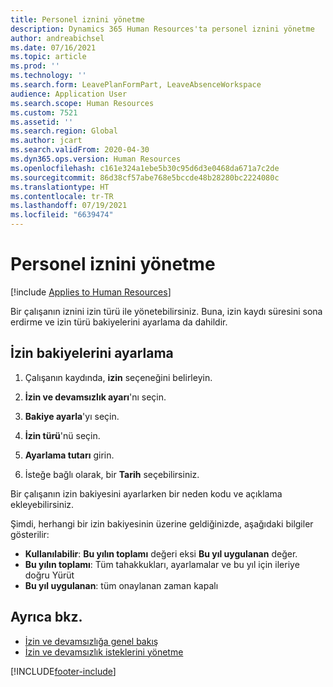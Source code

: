 ```yaml
---
title: Personel iznini yönetme
description: Dynamics 365 Human Resources'ta personel iznini yönetme
author: andreabichsel
ms.date: 07/16/2021
ms.topic: article
ms.prod: ''
ms.technology: ''
ms.search.form: LeavePlanFormPart, LeaveAbsenceWorkspace
audience: Application User
ms.search.scope: Human Resources
ms.custom: 7521
ms.assetid: ''
ms.search.region: Global
ms.author: jcart
ms.search.validFrom: 2020-04-30
ms.dyn365.ops.version: Human Resources
ms.openlocfilehash: c161e324a1ebe5b30c95d6d3e0468da671a7c2de
ms.sourcegitcommit: 86d38cf57abe768e5bccde48b28280bc2224080c
ms.translationtype: HT
ms.contentlocale: tr-TR
ms.lasthandoff: 07/19/2021
ms.locfileid: "6639474"
---
```

# <a name="manage-employee-leave"></a>Personel iznini yönetme

[!include [Applies to Human Resources](../includes/applies-to-hr.md)]

Bir çalışanın iznini izin türü ile yönetebilirsiniz. Buna, izin kaydı süresini sona erdirme ve izin türü bakiyelerini ayarlama da dahildir. 

## <a name="adjust-leave-balances"></a>İzin bakiyelerini ayarlama

1. Çalışanın kaydında, **izin** seçeneğini belirleyin.

2. **İzin ve devamsızlık ayarı**'nı seçin.

3. **Bakiye ayarla**'yı seçin.

4. **İzin türü**'nü seçin.

5. **Ayarlama tutarı** girin. 

6. İsteğe bağlı olarak, bir **Tarih** seçebilirsiniz. 

Bir çalışanın izin bakiyesini ayarlarken bir neden kodu ve açıklama ekleyebilirsiniz. 

Şimdi, herhangi bir izin bakiyesinin üzerine geldiğinizde, aşağıdaki bilgiler gösterilir:

- **Kullanılabilir**: **Bu yılın toplamı** değeri eksi **Bu yıl uygulanan** değer.
- **Bu yılın toplamı**: Tüm tahakkukları, ayarlamalar ve bu yıl için ileriye doğru Yürüt
- **Bu yıl uygulanan**: tüm onaylanan zaman kapalı

## <a name="see-also"></a>Ayrıca bkz.

- [İzin ve devamsızlığa genel bakış](hr-leave-and-absence-overview.md)
- [İzin ve devamsızlık isteklerini yönetme](hr-employee-self-service-manage-requests.md)


[!INCLUDE[footer-include](../includes/footer-banner.md)]
